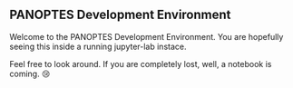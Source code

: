 PANOPTES Development Environment
--------------------------------

Welcome to the PANOPTES Development Environment. You are hopefully seeing this
inside a running jupyter-lab instace.

Feel free to look around.  If you are completely lost, well, a notebook is coming. 😢
